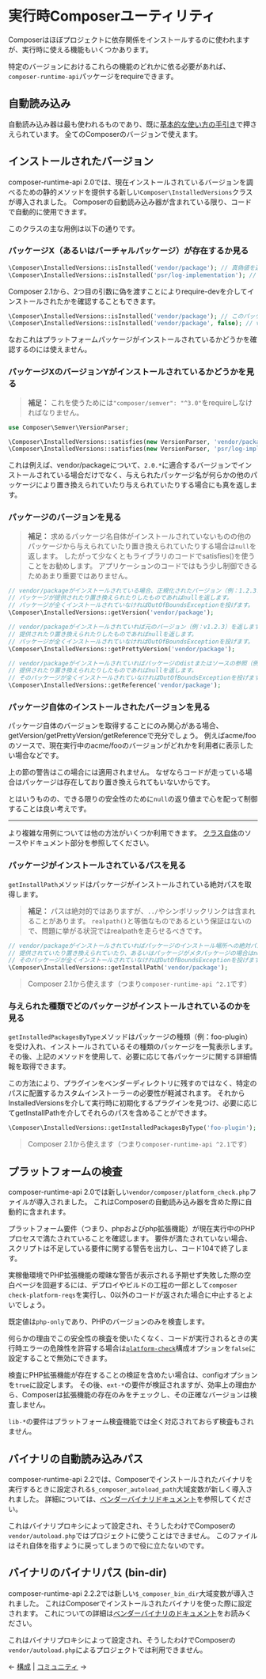 # 実行時Composerユーティリティ

Composerはほぼプロジェクトに依存関係をインストールするのに使われますが、実行時に使える機能もいくつかあります。

特定のバージョンにおけるこれらの機能のどれかに依る必要があれば、`composer-runtime-api`パッケージをrequireできます。

## 自動読み込み

自動読み込み器は最も使われるものであり、既に[基本的な使い方の手引き](01-basic-usage.md#autoloading)で押さえられています。
全てのComposerのバージョンで使えます。

## インストールされたバージョン

composer-runtime-api
2.0では、現在インストールされているバージョンを調べるための静的メソッドを提供する新しい`Composer\InstalledVersions`クラスが導入されました。
Composerの自動読み込み器が含まれている限り、コードで自動的に使用できます。

このクラスの主な用例は以下の通りです。

### パッケージX（あるいはバーチャルパッケージ）が存在するか見る

```php
\Composer\InstalledVersions::isInstalled('vendor/package'); // 真偽値を返す
\Composer\InstalledVersions::isInstalled('psr/log-implementation'); // 真偽値を返す
```

Composer 2.1から、2つ目の引数に偽を渡すことによりrequire-devを介してインストールされたかを確認することもできます。

```php
\Composer\InstalledVersions::isInstalled('vendor/package'); // このパッケージがインストールされていれば真を返す
\Composer\InstalledVersions::isInstalled('vendor/package', false); // vendor/packageがrequireにあれば真を、require-devにあれば偽を返す
```

なおこれはプラットフォームパッケージがインストールされているかどうかを確認するのには使えません。

### パッケージXのバージョンYがインストールされているかどうかを見る

> **補足：** これを使うためには`"composer/semver": "^3.0"`をrequireしなければなりません。

```php
use Composer\Semver\VersionParser;

\Composer\InstalledVersions::satisfies(new VersionParser, 'vendor/package', '2.0.*');
\Composer\InstalledVersions::satisfies(new VersionParser, 'psr/log-implementation', '^1.0');
```

これは例えば、vendor/packageについて、`2.0.*`に適合するバージョンでインストールされている場合だけでなく、与えられたパッケージ名が何らかの他のパッケージにより置き換えられていたり与えられていたりする場合にも真を返します。

### パッケージのバージョンを見る

> **補足：** 求めるパッケージ名自体がインストールされていないものの他のパッケージから与えられていたり置き換えられていたりする場合は`null`を返します。
> したがって少なくともライブラリのコードでsatisfies()を使うことをお勧めします。
> アプリケーションのコードではもう少し制御できるためあまり重要ではありません。

```php
// vendor/packageがインストールされている場合、正規化されたバージョン（例：1.2.3.0）が返ります。
// パッケージが提供されたり置き換えられたりしたものであればnullを返します。
// パッケージが全くインストールされていなければOutOfBoundsExceptionを投げます。
\Composer\InstalledVersions::getVersion('vendor/package');
```

```php
// vendor/packageがインストールされていれば元のバージョン（例：v1.2.3）を返します。
// 提供されたり置き換えられたりしたものであればnullを返します。
// パッケージが全くインストールされていなければOutOfBoundsExceptionを投げます。
\Composer\InstalledVersions::getPrettyVersion('vendor/package');
```

```php
// vendor/packageがインストールされていればパッケージのdistまたはソースの参照（例：gitのコミットハッシュ）を返します。
// 提供されたり置き換えられたりしたものであればnullを返します。
// そのパッケージが全くインストールされていなければOutOfBoundsExceptionを投げます。
\Composer\InstalledVersions::getReference('vendor/package');
```

### パッケージ自体のインストールされたバージョンを見る

パッケージ自体のバージョンを取得することにのみ関心がある場合、getVersion/getPrettyVersion/getReferenceで充分でしょう。
例えばacme/fooのソースで、現在実行中のacme/fooのバージョンがどれかを利用者に表示したい場合などです。

上の節の警告はこの場合には適用されません。
なぜならコードが走っている場合はパッケージは存在しており置き換えられてもいないからです。

とはいうものの、できる限りの安全性のために`null`の返り値まで心を配って制御することは良い考えです。

----

より複雑な用例については他の方法がいくつか利用できます。
[クラス自体](https://github.com/composer/composer/blob/main/src/Composer/InstalledVersions.php)のソースやドキュメント部分を参照してください。

### パッケージがインストールされているパスを見る

`getInstallPath`メソッドはパッケージがインストールされている絶対パスを取得します。

> **補足：** パスは絶対的ではありますが、`../`やシンボリックリンクは含まれることがあります。
> `realpath()`と等価なものであるという保証はないので、問題に挙がる状況ではrealpathを走らせるべきです。

```php
// vendor/packageがインストールされていればパッケージのインストール場所への絶対パスを返します。
// 提供されていたり置き換えられていたり、あるいはパッケージがメタパッケージの場合はnullを返します。
// そのパッケージが全くインストールされていなければOutOfBoundsExceptionを投げます。
\Composer\InstalledVersions::getInstallPath('vendor/package');
```

> Composer 2.1から使えます（つまり`composer-runtime-api ^2.1`です）

### 与えられた種類でどのパッケージがインストールされているのかを見る

`getInstalledPackagesByType`メソッドはパッケージの種類（例：foo-plugin）を受け入れ、インストールされているその種類のパッケージを一覧表示します。
その後、上記のメソッドを使用して、必要に応じて各パッケージに関する詳細情報を取得できます。

この方法により、プラグインをベンダーディレクトリに残すのではなく、特定のパスに配置するカスタムインストーラーの必要性が軽減されます。
それからInstalledVersionsを介して実行時に初期化するプラグインを見つけ、必要に応じてgetInstallPathを介してそれらのパスを含めることができます。

```php
\Composer\InstalledVersions::getInstalledPackagesByType('foo-plugin');
```

> Composer 2.1から使えます（つまり`composer-runtime-api ^2.1`です）

## プラットフォームの検査

composer-runtime-api
2.0では新しい`vendor/composer/platform_check.php`ファイルが導入されました。
これはComposerの自動読み込み器を含めた際に自動的に含まれます。

プラットフォーム要件（つまり、phpおよびphp拡張機能）が現在実行中のPHPプロセスで満たされていることを確認します。
要件が満たされていない場合、スクリプトは不足している要件に関する警告を出力し、コード104で終了します。

実稼働環境でPHP拡張機能の曖昧な警告が表示される予期せず失敗した際の空白ページを回避するには、デプロイやビルドの工程の一部として`composer
check-platform-reqs`を実行し、0以外のコードが返された場合に中止するとよいでしょう。

既定値は`php-only`であり、PHPのバージョンのみを検査します。

何らかの理由でこの安全性の検査を使いたくなく、コードが実行されるときの実行時エラーの危険性を許容する場合は[`platform-check`](06-config.md#platform-check)構成オプションを`false`に設定することで無効にできます。

検査にPHP拡張機能が存在することの検証を含めたい場合は、configオプションを`true`に設定します。
その後、`ext-*`の要件が検証されますが、効率上の理由から、Composerは拡張機能の存在のみをチェックし、その正確なバージョンは検査しません。

`lib-*`の要件はプラットフォーム検査機能では全く対応されておらず検査もされません。

## バイナリの自動読み込みパス

composer-runtime-api
2.2では、Composerでインストールされたバイナリを実行するときに設定される`$_composer_autoload_path`大域変数が新しく導入されました。
詳細については、[ベンダーバイナリドキュメント](articles/vendor-binaries.md#finding-the-composer-autoloader-from-a-binary)を参照してください。

これはバイナリプロキシによって設定され、そうしたわけでComposerの`vendor/autoload.php`ではプロジェクトに使うことはできません。
このファイルはそれ自体を指すように戻ってしまうので役に立たないのです。

## バイナリのバイナリパス (bin-dir)

composer-runtime-api 2.2.2では新しい`$_composer_bin_dir`大域変数が導入されました。
これはComposerでインストールされたバイナリを使った際に設定されます。
これについての詳細は[ベンダーバイナリのドキュメント](articles/vendor-binaries.md#finding-the-composer-bin-dir-from-a-binary)をお読みください。

これはバイナリプロキシによって設定され、そうしたわけでComposerの`vendor/autoload.php`によるプロジェクトでは利用できません。

&larr; [構成](06-config.md)  | [コミュニティ](08-community.md) &rarr;
